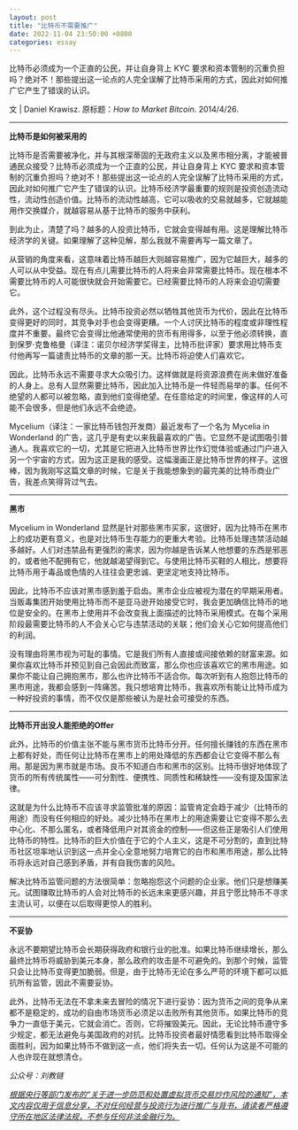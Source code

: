 ```yaml
---
layout: post
title: "比特币不需要推广"
date: 2022-11-04 23:50:00 +0800
categories: essay
---
```


比特币必须成为一个正直的公民，并让自身背上 KYC 要求和资本管制的沉重负担吗？绝对不！那些提出这一论点的人完全误解了比特币采用的方式，因此对如何推广它产生了错误的认识。

文 | Daniel Krawisz. 原标题：*How to Market Bitcoin*. 2014/4/26.

* * *

**比特币是如何被采用的**

比特币是否需要被净化，并与其根深蒂固的无政府主义以及黑市相分离，才能被普通民众接受？比特币必须成为一个正直的公民，并让自身背上 KYC 要求和资本管制的沉重负担吗？绝对不！那些提出这一论点的人完全误解了比特币采用的方式，因此对如何推广它产生了错误的认识。比特币经济学最重要的规则是投资创造流动性，流动性创造价值。比特币的流动性越高，它可以吸收的交易就越多，它就越能用作交换媒介，就越容易从基于比特币的服务中获利。

到此为止，清楚了吗？越多的人投资比特币，它就会变得越有用。这是理解比特币经济学的关键。如果理解了这种见解，那么我就不需要再写一篇文章了。

从营销的角度来看，这意味着比特币越巨大则越容易推广，因为它越巨大，越多的人可以从中受益。现在有点儿需要比特币的人将来会非常需要比特币。现在根本不需要比特币的人可能很快就会开始需要它。已经需要比特币的人将来会迫切需要它。

此外，这个过程没有尽头。比特币投资必然以牺牲其他货币为代价，因此在比特币变得更好的同时，其竞争对手也会变得更糟。一个人讨厌比特币的程度或非理性程度并不重要。最终它会变得比他通常使用的货币有用得多，以至于他必须转换，直到保罗·克鲁格曼（译注：诺贝尔经济学奖得主，比特币批评家）要求用比特币支付他再写一篇谴责比特币的文章的那一天。比特币将迫使人们喜欢它。

因此，比特币永远不需要寻求大众吸引力。这样做就是将资源浪费在尚未做好准备的人身上。总有人显然需要比特币，因此加入比特币是一件轻而易举的事。任何不绝望的人都可以被忽略，直到他们变得绝望。在任意给定的时间里，像这样的人可能不会很多，但是他们永远不会绝迹。

Mycelium（译注：一家比特币钱包开发商）最近发布了一个名为 Mycelia in Wonderland 的广告，这几乎是有史以来我最喜欢的广告。它显然不是试图吸引普通人。我喜欢它的一切，尤其是它把进入比特币世界比作幻觉体验或通过门户进入另一个宇宙的方式，因为这正是我的感受。这幅漫画正是比特币世界的样子。这很棒，因为我刚写这篇文章的时候，它是关于我能想象到的最完美的比特币商业广告，我差点笑得背过气去。

* * *

**黑市**

Mycelium in Wonderland 显然是针对那些黑市买家，这很好，因为比特币在黑市上的成功更有意义，也是对比特币生存能力的更重大考验。比特币处理违禁活动越多越好。人们对违禁品有更强烈的需求，因为你越是告诉某人他想要的东西是邪恶的，或者他不配拥有它，他就越渴望得到它。与使用比特币买鞋的人相比，想要将比特币用于毒品或色情的人往往会更忠诚、更坚定地支持比特币。

因此，比特币不应该对黑市感到羞于启齿。黑市企业应被视为潜在的早期采用者。当贩毒集团开始使用比特币而不是亚马逊开始接受它时，我会更加确信比特币的地位是安全的。在黑市上使用并不会改变我上面描述的比特币采用模式。在每个采用阶段最需要比特币的人不会关心它与违禁活动的关联；他们会关心它如何提高他们的利润。

没有理由将黑市视为可耻的事情。它是我们所有人直接或间接依赖的财富来源。如果你喜欢比特币并预见到自己会因此而致富，那么你也应该喜欢它的黑市用途。如果你不能让自己拥抱黑市，那么也许比特币不适合你。每次听到有人抱怨比特币的黑市用途，我都会感到一阵痛苦。我只想培育比特币，我喜欢所有能让比特币成为一种好投资的事情，而不仅仅是那些被认为是社会可接受的东西。

* * *

**比特币开出没人能拒绝的Offer**

此外，比特币的价值主张不能与黑市货币比特币分开。任何擅长赚钱的东西在黑市上都有好处，而任何让比特币在黑市上的用处降低的东西都会让它变得不那么有用。那是因为黑市就是市场。良币不知道白市和黑市的区别。比特币很好地体现了货币的所有传统属性——可分割性、便携性、同质性和稀缺性——没有提及国家法律。

这就是为什么比特币不应该寻求监管批准的原因：监管肯定会趋于减少（比特币的用途）而没有任何相应的好处。减少比特币在黑市上的用途需要让它变得不那么去中心化、不那么匿名，或者降低用户对其资金的控制——但这些正是吸引人们使用比特币的特性。比特币的巨大价值在于它的个人主义，这是不可分割的，直到比特币社区坦率地认识到这一点并全心全意地努力培育它的白市和黑市用途，那么比特币将永远对自己感到矛盾，并有自我伤害的风险。

解决比特币监管问题的方法很简单：忽略抱怨这个问题的企业家。他们只是想赚美元。试图赚取比特币的人会对比特币的长远未来更感兴趣，并且宁愿比特币不寻求主流认可，以便在以后取得更惊人的胜利。

* * *

**不妥协**

永远不要期望比特币会长期获得政府和银行业的批准。如果比特币继续增长，那么最终比特币将威胁到美元本身，那么政府的攻击是不可避免的。到那个时候，监管只会让比特币变得更加脆弱。但是，由于比特币无论在多么严苛的环境下都可以抵抗所有监管，因此不需要妥协。

此外，比特币无法在不拿未来去冒险的情况下进行妥协：因为货币之间的竞争从来都不是稳定的，成功的自由市场货币必须足以击败所有其他货币。如果比特币的竞争力一直低于美元，它就会消亡。否则，它将摧毁美元。因此，无论比特币遵守多少规定，都无法避免与美国政府的对抗。比特币投资者最好情愿看到比特币取得全面胜利，因为如果比特币不做到这一点，他们将失去一切。任何认为这是不可能的人也许现在就想清仓。


*公众号：刘教链*

<u>*根据央行等部门发布的“关于进一步防范和处置虚拟货币交易炒作风险的通知”，本文内容仅用于信息分享，不对任何经营与投资行为进行推广与背书，请读者严格遵守所在地区法律法规，不参与任何非法金融行为。*</u>

